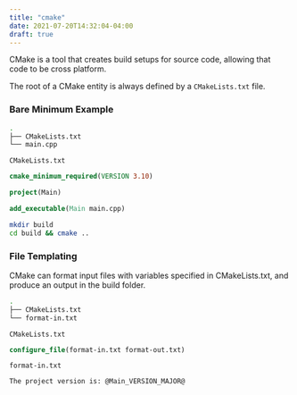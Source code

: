 ```yaml
---
title: "cmake"
date: 2021-07-20T14:32:04-04:00
draft: true
---
```


CMake is a tool that creates build setups for source code, allowing that code to
be cross platform.

The root of a CMake entity is always defined by a `CMakeLists.txt` file.

### Bare Minimum Example

```sh
.
├── CMakeLists.txt
└── main.cpp
```

`CMakeLists.txt`

```cmake
cmake_minimum_required(VERSION 3.10)

project(Main)

add_executable(Main main.cpp)
```

```sh
mkdir build
cd build && cmake ..
```


### File Templating

CMake can format input files with variables specified in CMakeLists.txt,
and produce an output in the build folder.

```sh
.
├── CMakeLists.txt
└── format-in.txt
```

`CMakeLists.txt`

```cmake
configure_file(format-in.txt format-out.txt)
```

`format-in.txt`

```txt
The project version is: @Main_VERSION_MAJOR@
```




